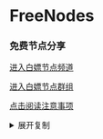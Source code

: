 # FreeNodes

### 免费节点分享

<a href="https://t.me/bpjzx2">进入白嫖节点频道</a>

<a href="https://t.me/bpjzx1">进入白嫖节点群组</a>

<a href="https://telegra.ph/呀你来啦-03-01">点击阅读注意事项</a>

<details>
  <summary>展开复制</summary>
	
	trojan://c3c448da2363a6f7@116.129.253.134:3389?allowInsecure=1#%E4%B8%AD%E5%9B%BD_1
	trojan://c3c448da2363a6f7@103.172.116.113:3389?allowInsecure=1#https%3A%2F%2Ft.me%2Fbpjzx2
	trojan://f6f2072a2e4cfc91@120.232.192.250:3383?allowInsecure=1#%E4%B8%AD%E5%9B%BD_3
	trojan://c3c448da2363a6f7@120.232.192.250:3389?allowInsecure=1#%E4%B8%AD%E5%9B%BD_4
	trojan://f6f2072a2e4cfc91@123.59.87.29:3389?allowInsecure=1#%E4%B8%AD%E5%9B%BD_5
	trojan://c3c448da2363a6f7@113.31.109.30:3389?allowInsecure=1#%E4%B8%AD%E5%9B%BD_6
	trojan://f6f2072a2e4cfc91@60.249.3.229:3389?allowInsecure=1#%E5%8F%B0%E6%B9%BE_7
	trojan://c3c448da2363a6f7@120.232.192.250:3381?allowInsecure=1#%E4%B8%AD%E5%9B%BD_8
	trojan://f6f2072a2e4cfc91@120.232.192.250:3385?allowInsecure=1#%E4%B8%AD%E5%9B%BD_9
	trojan://c3c448da2363a6f7@116.129.253.227:3389?allowInsecure=1#%E4%B8%AD%E5%9B%BD_10
	trojan://f6f2072a2e4cfc91@211.72.35.153:3389?allowInsecure=1#%E5%8F%B0%E6%B9%BE_11
	trojan://c3c448da2363a6f7@116.129.253.201:3389?allowInsecure=1#%E4%B8%AD%E5%9B%BD_12
	trojan://c3c448da2363a6f7@60.249.3.231:3389?allowInsecure=1#%E5%8F%B0%E6%B9%BE_13
	trojan://c3c448da2363a6f7@120.232.192.250:3384?allowInsecure=1#%E4%B8%AD%E5%9B%BD_14
	trojan://f6f2072a2e4cfc91@60.249.3.226:3389?allowInsecure=1#%E5%8F%B0%E6%B9%BE_15
	trojan://c3c448da2363a6f7@60.249.3.226:3389?allowInsecure=1#%E5%8F%B0%E6%B9%BE_16
	trojan://c3c448da2363a6f7@60.249.3.229:3389?allowInsecure=1#%E5%8F%B0%E6%B9%BE_17
	trojan://c3c448da2363a6f7@60.249.3.125:3389?allowInsecure=1#%E5%8F%B0%E6%B9%BE_18
	trojan://c3c448da2363a6f7@211.72.35.153:3389?allowInsecure=1#%E5%8F%B0%E6%B9%BE_19
	trojan://f6f2072a2e4cfc91@60.249.3.231:3389?allowInsecure=1#%E5%8F%B0%E6%B9%BE_20
	trojan://f6f2072a2e4cfc91@60.249.3.125:3389?allowInsecure=1#%E5%8F%B0%E6%B9%BE_21
	trojan://f6f2072a2e4cfc91@116.129.253.130:3389?allowInsecure=1#https%3A%2F%2Ft.me%2Fbpjzx1



</details>
